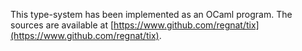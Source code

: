 This type-system has been implemented as an OCaml program.
The sources are available at
[https://www.github.com/regnat/tix](https://www.github.com/regnat/tix).
